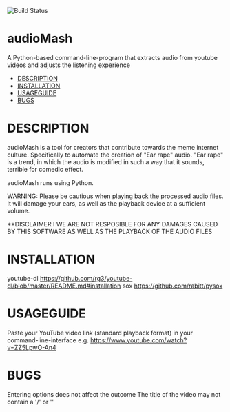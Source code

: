 ![Build Status](https://travis-ci.org/jensgerntholtz/audioMash.svg?branch=master)
# audioMash
A Python-based command-line-program that extracts audio from youtube videos and adjusts the listening experience

- [DESCRIPTION](#description)
- [INSTALLATION](#installation)
- [USAGEGUIDE](#usageguide)
- [BUGS](#bugs)

# DESCRIPTION
audioMash is a tool for creators that contribute towards the meme internet culture. Specifically to automate the creation of "Ear rape" audio. "Ear rape" is a trend, in which the audio is modified in such a way that it sounds, terrible for comedic effect.

audioMash runs using Python.

WARNING: Please be cautious when playing back the processed audio files. It will damage your ears, as well as the playback device at a sufficient volume.

**DISCLAIMER I WE ARE NOT RESPOSIBLE FOR ANY DAMAGES CAUSED BY THIS SOFTWARE AS WELL AS THE PLAYBACK OF THE AUDIO FILES

# INSTALLATION
youtube-dl
https://github.com/rg3/youtube-dl/blob/master/README.md#installation
sox
https://github.com/rabitt/pysox

# USAGEGUIDE
Paste your YouTube video link (standard playback format) in your command-line-interface
e.g. https://www.youtube.com/watch?v=ZZ5LpwO-An4

# BUGS

Entering options does not affect the outcome
The title of the video may not contain a '/' or '\'

